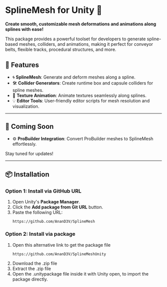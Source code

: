 # SplineMesh for Unity 🚀  
**Create smooth, customizable mesh deformations and animations along splines with ease!**

This package provides a powerful toolset for developers to generate spline-based meshes, colliders, and animations, making it perfect for conveyor belts, flexible tracks, procedural structures, and more.

## 🌟 Features  
- 🌀 **SplineMesh**: Generate and deform meshes along a spline.  
- 🛠️ **Collider Generators**: Create runtime box and capsule colliders for spline meshes.  
- 🎥 **Texture Animation**: Animate textures seamlessly along splines.  
- 💡 **Editor Tools**: User-friendly editor scripts for mesh resolution and visualization.

---

## 🚀 Coming Soon  
- ⚙️ **ProBuilder Integration**: Convert ProBuilder meshes to SplineMesh effortlessly.  

Stay tuned for updates!

---

## 📦 Installation  

### Option 1: Install via GitHub URL
1. Open Unity's **Package Manager**.  
2. Click the **Add package from Git URL** button.  
3. Paste the following URL:  
   ```text
   https://github.com/AnanD3V/SplineMesh
### Option 2: Install via package
1. Open this alternative link to get the package file
   ```text
   https://github.com/AnanD3V/SplineMeshUnity
2. Download the .zip file
3. Extract the .zip file
4. Open the .unitypackage file inside it with Unity open, to import the package directly.
